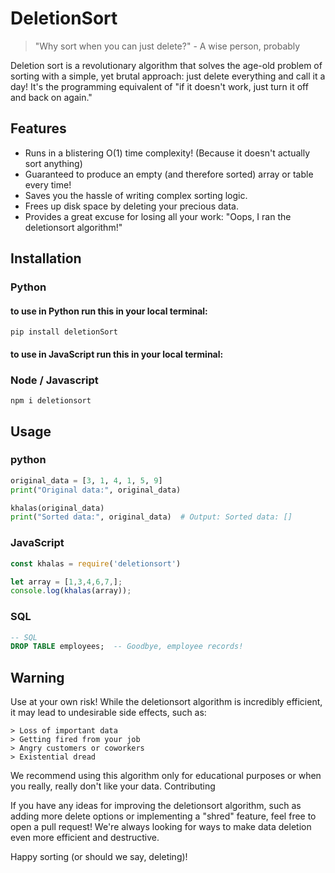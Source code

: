 # DeletionSort

> "Why sort when you can just delete?" - A wise person, probably

Deletion sort is a revolutionary algorithm that solves the age-old problem of sorting with a simple, yet brutal approach: just delete everything and call it a day! It's the programming equivalent of "if it doesn't work, just turn it off and back on again."

## Features

- Runs in a blistering O(1) time complexity! (Because it doesn't actually sort anything)
- Guaranteed to produce an empty (and therefore sorted) array or table every time!
- Saves you the hassle of writing complex sorting logic.
- Frees up disk space by deleting your precious data.
- Provides a great excuse for losing all your work: "Oops, I ran the deletionsort algorithm!"

## Installation
### Python
#### to use in Python run this in your local terminal:
```shell
pip install deletionSort
```
#### to use in JavaScript run this in your local terminal:

### Node / Javascript
```shell
npm i deletionsort
```

## Usage
### python
```python
original_data = [3, 1, 4, 1, 5, 9]
print("Original data:", original_data)

khalas(original_data)
print("Sorted data:", original_data)  # Output: Sorted data: []
```
### JavaScript
```javascript
const khalas = require('deletionsort')

let array = [1,3,4,6,7,];
console.log(khalas(array));
```
### SQL
```sql
-- SQL
DROP TABLE employees;  -- Goodbye, employee records!
```
## Warning

Use at your own risk! While the deletionsort algorithm is incredibly efficient, it may lead to undesirable side effects, such as:

    > Loss of important data
    > Getting fired from your job
    > Angry customers or coworkers
    > Existential dread



We recommend using this algorithm only for educational purposes or when you really, really don't like your data.
Contributing

If you have any ideas for improving the deletionsort algorithm, such as adding more delete options or implementing a "shred" feature, feel free to open a pull request! We're always looking for ways to make data deletion even more efficient and destructive.

Happy sorting (or should we say, deleting)!
